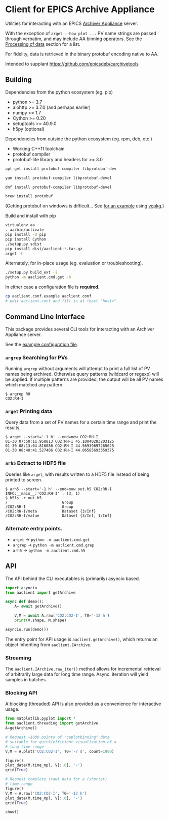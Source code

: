 # Client for EPICS Archive Appliance

Utilities for interacting with an EPICS
[Archiver Appliance](https://slacmshankar.github.io/epicsarchiver_docs/)
server.

With the exception of `arget --how plot ...` PV name strings are passed through
verbatim, and may include AA binning operators.
See the [Processing of data](https://slacmshankar.github.io/epicsarchiver_docs/userguide.html)
section for a list.

For fidelity, data is retrieved in the binary protobuf encoding native to AA.

Intended to supplant https://github.com/epicsdeb/carchivetools

## Building

Dependencies from the python ecosystem (eg. pip)

* python >= 3.7
* aiohttp >= 3.7.0 (and perhaps earlier)
* numpy >= 1.7
* Cython >= 0.20
* setuptools >= 40.9.0
* h5py (optional)

Dependencies from outside the python ecosystem (eg. rpm, deb, etc.)

* Working C++11 toolchain
* protobuf compiler
* protobuf-lite library and headers for >= 3.0

```sh
apt-get install protobuf-compiler libprotobuf-dev

yum install protobuf-compiler libprotobuf-devel

dnf install protobuf-compiler libprotobuf-devel

brew install protobuf
```

(Getting protobuf on windows is difficult...
See [for an example](.github/workflows/cibuildwheel.yml) using [vcpkg](https://github.com/microsoft/vcpkg).)

Build and install with pip

```sh
virtualenv aa
. aa/bin/activate
pip install -U pip
pip install Cython
./setup.py sdist
pip install dist/aaclient-*.tar.gz
arget -h
```

Alternately, for in-place usage (eg. evaluation or troubleshooting).

```sh
./setup.py build_ext -i
python -m aaclient.cmd.get -h
```

In either case a configuration file is **required**.

```sh
cp aaclient.conf.example aaclient.conf
# edit aaclient.conf and fill in at least "host="
```

## Command Line Interface

This package provides several CLI tools for interacting with
an Archiver Appliance server.

See the [example configuration file](aaclient.conf.example).

### `argrep` Searching for PVs

Running `argrep` without arguments will attempt to print a full
list of PV names being archived.
Otherwise query patterns (wildcard or regexp) will be applied.
If multiple patterns are provided, the output will be all
PV names which matched any pattern.

```
$ argrep RH
CO2:RH-I
```

### `arget` Printing data

Query data from a set of PV names for a certain time range
and print the results.

```
$ arget --start='-1 h' --end=now CO2:RH-I
01-30 07:50:11.958813 CO2:RH-I 45.10040283203125
01-30 08:13:04.816086 CO2:RH-I 44.56939697265625
01-30 08:40:41.527406 CO2:RH-I 44.06585693359375
```

### `arh5` Extract to HDF5 file

Queries like `arget`, with results written to a HDF5 file
instead of being printed to screen.

```
$ arh5 --start='-1 h' --end=now out.h5 CO2:RH-I
INFO:__main__:'CO2:RH-I' : (3, 1)
$ h5ls -r out.h5 
/                        Group
/CO2:RH-I                Group
/CO2:RH-I/meta           Dataset {3/Inf}
/CO2:RH-I/value          Dataset {3/Inf, 1/Inf}
```

### Alternate entry points.

* `arget` -> `python -m aaclient.cmd.get`
* `argrep` -> `python -m aaclient.cmd.grep`
* `arh5` -> `python -m aaclient.cmd.h5`


## API

The API behind the CLI executables is (primarily) asyncio based.

```py
import asyncio
from aaclient import getArchive

async def demo():
    A= await getArchive()

    V,M = await A.raw('CO2:CO2-I', T0='-12 h')
    print(V.shape, M.shape)

asyncio.run(demo())
```

The entry point for API usage is `aaclient.getArchive()`,
which returns an object inheriting from `aaclient.IArchive`.

### Streaming

The `aaclient.IArchive.raw_iter()` method allows for incremental
retrieval of arbitrarily large data for long time range.
Async. iteration will yield samples in batches.

### Blocking API

A blocking (threaded) API is also provided as a convenience
for interactive usage.

```py
from matplotlib.pyplot import *
from aaclient.threading import getArchive
A=getArchive()

# Request ~1000 points of "caplotbinning" data
# suitable for quick/efficient visualization of a
# long time range
V,M = A.plot('CO2:CO2-I', T0='-7 d', count=1000)

figure()
plot_date(M.time_mpl, V[:,0], '-')
grid(True)

# Request complete (raw) data for a (shorter)
# time range
figure()
V,M = A.raw('CO2:CO2-I', T0='-12 h')
plot_date(M.time_mpl, V[:,0], '-')
grid(True)

show()
```

